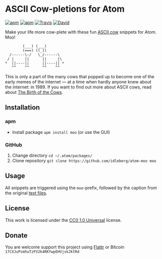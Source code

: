 # ASCII Cow-pletions for Atom

[![apm](https://img.shields.io/apm/l/moo.svg?style=flat-square)](https://atom.io/packages/moo)
[![apm](https://img.shields.io/apm/v/moo.svg?style=flat-square)](https://atom.io/packages/moo)
[![Travis](https://img.shields.io/travis/idleberg/atom-moo.svg?style=flat-square)](https://travis-ci.org/idleberg/atom-moo)
[![David](https://img.shields.io/david/dev/idleberg/atom-moo.svg?style=flat-square)](https://david-dm.org/idleberg/atom-moo#info=devDependencies)

Make your life more cow-plete with these fun [ASCII cow](https://web.archive.org/web/20010817055008/http://www.geocities.com/spunk1111/cows.htm) snippets for Atom. Moo!

            (___) (___)        
            (===) ((_))        
      /------\-/   \_/------\  
     / |     ||      ||     |\ 
    *  ||----||      ||----|| *
       ^^    ^^      ^^    ^^  

This is only a part of the many cows that popped up to become one of the early memes of the internet — at a time when hardly anyone knew about the internet: in 1989. If you want to find out more about ASCII cows, read about [The Birth of the Cows](https://web.archive.org/web/20120202025244/http://www.clasohm.com/cows/guide5.html).

## Installation

### apm

* Install package `apm install moo` (or use the GUI)

### GitHub

1. Change directory `cd ~/.atom/packages/`
2. Clone repository `git clone https://github.com/idleberg/atom-moo moo`

## Usage

All snippets are triggered using the `moo`-prefix, followed by the caption from the original [text files](https://github.com/idleberg/atom-moo/tree/master/src).

## License

This work is licensed under the [CC0 1.0 Universal](https://creativecommons.org/publicdomain/zero/1.0/) license.

## Donate

You are welcome support this project using [Flattr](https://flattr.com/submit/auto?user_id=idleberg&url=https://github.com/idleberg/atom-moo) or Bitcoin `17CXJuPsmhuTzFV2k4RKYwpEHVjskJktRd`